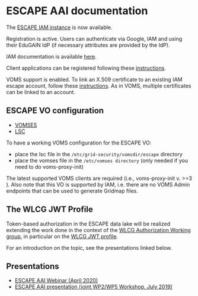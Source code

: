 # ESCAPE AAI documentation

The [ESCAPE IAM instance][escape-iam] is now available.

Registration is active. Users can authenticate via Google, IAM and using their
EduGAIN IdP (if necessary attributes are provided by the IdP). 

IAM documentation is available [here][iam-docs].

Client applications can be registered following these
[instructions][client-registration].

VOMS support is enabled. To link an X.509 certificate to an existing IAM escape
account, follow these [instructions][x509-linking]. As in VOMS, multiple
certificates can be linked to an account.

## ESCAPE VO configuration

- [VOMSES](./voms-config/voms-escape.cloud.cnaf.infn.it.vomses)
- [LSC](./voms-config/voms-escape.cloud.cnaf.infn.it.lsc)

To have a working VOMS configuration for the ESCAPE VO:

- place the lsc file in the `/etc/grid-security/vomsdir/escape` directory
- place the vomses file in the `/etc/vomses directory` (only needed if you need to do voms-proxy-init)

The latest supported VOMS clients are required (i.e., voms-proxy-init v. >=3 ).
Also note that this VO is supported by IAM, i.e. there are no VOMS Admin
endpoints that can be used to generate Gridmap files.

## The WLCG JWT Profile

Token-based authorization in the ESCAPE data lake will be realized extending
the work done in the context of the [WLCG Authorization Working group][wlcg-authz-wg],
in particular on the [WLCG JWT profile][wlcg-jwt-profile].

For an introduction on the topic, see the presentations linked below.

## Presentations

- [ESCAPE AAI Webinar (April 2020)][escape-aai-webinar]
- [ESCAPE AAI presentation (joint WP2/WP5 Workshop, July 2019)][escape-aai-slides-020719]

[wlcg-authz-wg]: https://twiki.cern.ch/twiki/bin/view/LCG/WLCGAuthorizationWG
[wlcg-jwt-profile]: https://zenodo.org/record/3460258
[escape-iam]: https://iam-escape.cloud.cnaf.infn.it
[iam-docs]: https://indigo-iam.github.io/docs
[client-registration]: https://indigo-iam.github.io/docs/v/current/user-guide/client-registration.html
[x509-linking]: https://indigo-iam.github.io/docs/v/current/user-guide/account-linking/x509.html
[escape-aai-slides-020719]: https://indico.in2p3.fr/event/19214/contributions/73463/attachments/54261/70956/ESCAPE-AAI-020719.pdf
[escape-aai-webinar]: https://indico.in2p3.fr/event/21072/
